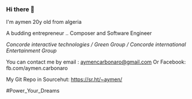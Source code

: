### Hi there 👋
I'm aymen 
20y old from algeria 

A budding entrepreneur .. Composer and Software Engineer 

*Concorde interactive technologies / Green Group / Concorde international Entertainment Group*

You can contact me by email : aymencarbonaro@gmail.com
Or Facebook: fb.com/aymen.carbonaro


  My Git Repo in Sourcehut:
  https://sr.ht/~aymen/

#Power_Your_Dreams
<!--
**AymenStudios/AymenStudios** is a ✨ _special_ ✨ repository because its `README.md` (this file) appears on your GitHub profile.

Here are some ideas to get you started:

- 🔭 I’m currently working on ...
- 🌱 I’m currently learning ...
- 👯 I’m looking to collaborate on ...
- 🤔 I’m looking for help with ...
- 💬 Ask me about ...
- 📫 How to reach me: ...
- 😄 Pronouns: ...
- ⚡ Fun fact: ...
-->
